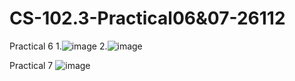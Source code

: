 # CS-102.3-Practical06&07-26112

Practical 6
  1.![image](https://github.com/SingithKesara/CS-102.3-Practical06-07-26112/assets/114977489/14136753-6218-4244-89ea-e76ed284c16c)
  2.![image](https://github.com/SingithKesara/CS-102.3-Practical06-07-26112/assets/114977489/2e61a502-0060-4c93-b7c5-3eb106a5b5ee)

Practical 7
  ![image](https://github.com/SingithKesara/CS-102.3-Practical06-07-26112/assets/114977489/8bdfecf5-e0a5-4267-8637-90f3dfab831c)
